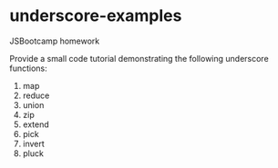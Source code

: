 underscore-examples
===================
JSBootcamp homework

Provide a small code tutorial demonstrating the following underscore functions:

1. map
2. reduce
3. union
4. zip
5. extend
6. pick
7. invert
8. pluck
